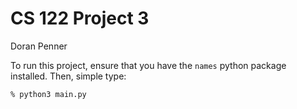 # CS 122 Project 3
Doran Penner

To run this project, ensure that you have the `names` python package installed.
Then, simple type:
```
% python3 main.py
```
